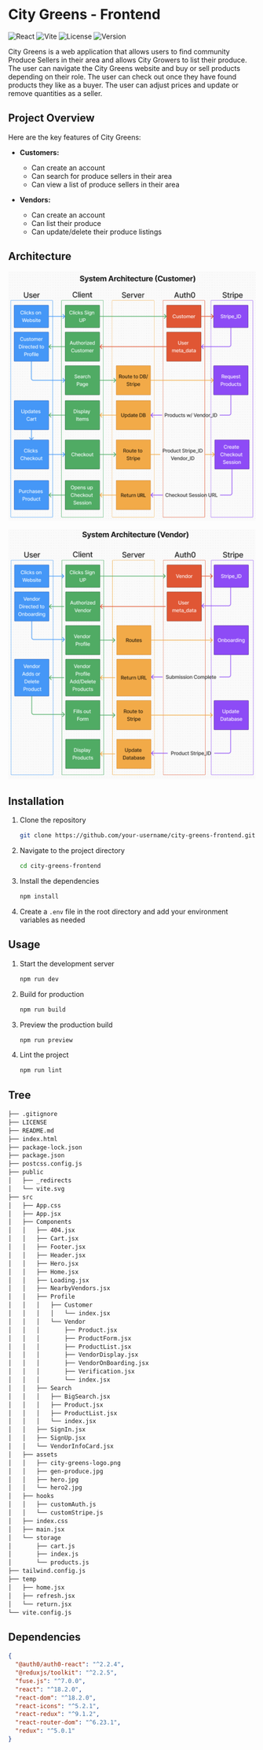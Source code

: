 # City Greens - Frontend

![React](https://img.shields.io/badge/react-v18.2.0-blue)
![Vite](https://img.shields.io/badge/vite-v5.2.0-blue)
![License](https://img.shields.io/github/license/city-greens/city-greens-frontend)
![Version](https://img.shields.io/badge/version-0.0.1-blue)

City Greens is a web application that allows users to find community Produce Sellers
in their area and allows City Growers to list their produce. The user can navigate
the City Greens website and buy or sell products depending on their role. The user
can check out once they have found products they like as a buyer. The user can adjust
prices and update or remove quantities as a seller.

## Project Overview

Here are the key features of City Greens:

- **Customers:**
  - Can create an account
  - Can search for produce sellers in their area
  - Can view a list of produce sellers in their area

- **Vendors:**
  - Can create an account
  - Can list their produce
  - Can update/delete their produce listings

## Architecture

![Customer Flow](./assets/customer.png)

![Vendor Flow](./assets/vendor.png)

## Installation

1. Clone the repository

    ```sh
    git clone https://github.com/your-username/city-greens-frontend.git
    ```

2. Navigate to the project directory

    ```sh
    cd city-greens-frontend
    ```

3. Install the dependencies

    ```sh
    npm install
    ```

4. Create a `.env` file in the root directory and add your environment variables
as needed

## Usage

1. Start the development server

    ```sh
    npm run dev
    ```

2. Build for production

    ```sh
    npm run build
    ```

3. Preview the production build

    ```sh
    npm run preview
    ```

4. Lint the project

    ```sh
    npm run lint
    ```

## Tree

```sh
├── .gitignore
├── LICENSE
├── README.md
├── index.html
├── package-lock.json
├── package.json
├── postcss.config.js
├── public
│   ├── _redirects
│   └── vite.svg
├── src
│   ├── App.css
│   ├── App.jsx
│   ├── Components
│   │   ├── 404.jsx
│   │   ├── Cart.jsx
│   │   ├── Footer.jsx
│   │   ├── Header.jsx
│   │   ├── Hero.jsx
│   │   ├── Home.jsx
│   │   ├── Loading.jsx
│   │   ├── NearbyVendors.jsx
│   │   ├── Profile
│   │   │   ├── Customer
│   │   │   │   └── index.jsx
│   │   │   └── Vendor
│   │   │       ├── Product.jsx
│   │   │       ├── ProductForm.jsx
│   │   │       ├── ProductList.jsx
│   │   │       ├── VendorDisplay.jsx
│   │   │       ├── VendorOnBoarding.jsx
│   │   │       ├── Verification.jsx
│   │   │       └── index.jsx
│   │   ├── Search
│   │   │   ├── BigSearch.jsx
│   │   │   ├── Product.jsx
│   │   │   ├── ProductList.jsx
│   │   │   └── index.jsx
│   │   ├── SignIn.jsx
│   │   ├── SignUp.jsx
│   │   └── VendorInfoCard.jsx
│   ├── assets
│   │   ├── city-greens-logo.png
│   │   ├── gen-produce.jpg
│   │   ├── hero.jpg
│   │   └── hero2.jpg
│   ├── hooks
│   │   ├── customAuth.js
│   │   └── customStripe.js
│   ├── index.css
│   ├── main.jsx
│   └── storage
│       ├── cart.js
│       ├── index.js
│       └── products.js
├── tailwind.config.js
├── temp
│   ├── home.jsx
│   ├── refresh.jsx
│   └── return.jsx
└── vite.config.js
```

## Dependencies

```json
{
  "@auth0/auth0-react": "^2.2.4",
  "@reduxjs/toolkit": "^2.2.5",
  "fuse.js": "^7.0.0",
  "react": "^18.2.0",
  "react-dom": "^18.2.0",
  "react-icons": "^5.2.1",
  "react-redux": "^9.1.2",
  "react-router-dom": "^6.23.1",
  "redux": "^5.0.1"
}
```
